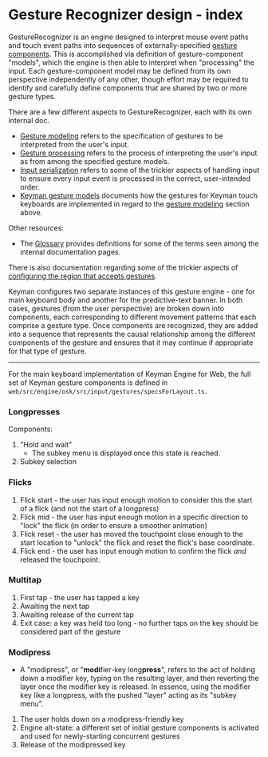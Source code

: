 # Gesture Recognizer design - index

GestureRecognizer is an engine designed to interpret mouse event paths and touch event paths into sequences of externally-specified [gesture components](./glossary.md).  This is accomplished via definition of gesture-component "models", which the engine is then able to interpret when "processing" the input.  Each gesture-component model may be defined from its own perspective independently of any other, though effort may be required to identify and carefully define components that are shared by two or more gesture types.

There are a few different aspects to GestureRecognizer, each with its own internal doc.

- [Gesture modeling](./gesture-modeling.md) refers to the specification of gestures to be interpreted from the user's input.
- [Gesture processing](./gesture-processing.md) refers to the process of interpreting the user's input as from among the specified gesture models.
- [Input serialization](./gesture-input-serialization.md) refers to some of the trickier aspects of handling input to ensure every input event is processed in the correct, user-intended order.
- [Keyman gesture models](./keyman-keyboard-gesture-specs.md) documents how the gestures for Keyman touch keyboards are implemented in regard to the [gesture modeling](./gesture-modeling.md) section above.

Other resources:
- The [Glossary](./glossary.md) provides definitions for some of the terms seen among the internal documentation pages.

There is also documentation regarding some of the trickier aspects of [configuring the region that accepts gestures](./recognizer-configuration.md).

Keyman configures two separate instances of this gesture engine - one for main keyboard body and another for the predictive-text banner.  In both cases, gestures (from the user perspective) are broken down into components, each corresponding to different movement patterns that each comprise a gesture type.  Once components are recognized, they are added into a sequence that represents the causal relationship among the different components of the gesture and ensures that it may continue if appropriate for that type of gesture.

----

For the main keyboard implementation of Keyman Engine for Web, the full set of Keyman gesture components is defined in `web/src/engine/osk/src/input/gestures/specsForLayout.ts`.

### Longpresses

Components:
1. "Hold and wait"
    - The subkey menu is displayed once this state is reached.
2. Subkey selection

### Flicks
1. Flick start - the user has input enough motion to consider this the start of a flick (and not the start of a longpress)
2. Flick mid - the user has input enough motion in a specific direction to "lock" the flick (in order to ensure a smoother animation)
3. Flick reset - the user has moved the touchpoint close enough to the start location to "unlock" the flick and reset the flick's base coordinate.
4. Flick end - the user has input enough motion to confirm the flick _and_ released the touchpoint.

### Multitap
1. First tap - the user has tapped a key
2. Awaiting the next tap
3. Awaiting release of the current tap
4. Exit case:  a key was held too long - no further taps on the key should be considered part of the gesture

### Modipress
- A "modipress", or "**modi**fier-key long**press**", refers to the act of holding down a modifier key, typing on the resulting layer, and then reverting the layer once the modifier key is released.  In essence, using the modifier key like a longpress, with the pushed "layer" acting as its "subkey menu".

1. The user holds down on a modipress-friendly key
2. Engine alt-state:  a different set of initial gesture components is activated and used for newly-starting concurrent gestures
3. Release of the modipressed key